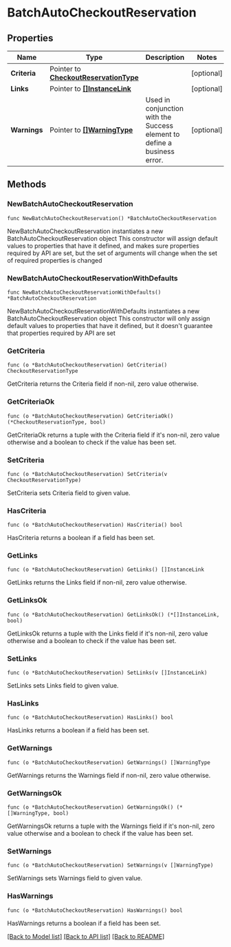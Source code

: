# BatchAutoCheckoutReservation

## Properties

Name | Type | Description | Notes
------------ | ------------- | ------------- | -------------
**Criteria** | Pointer to [**CheckoutReservationType**](CheckoutReservationType.md) |  | [optional] 
**Links** | Pointer to [**[]InstanceLink**](InstanceLink.md) |  | [optional] 
**Warnings** | Pointer to [**[]WarningType**](WarningType.md) | Used in conjunction with the Success element to define a business error. | [optional] 

## Methods

### NewBatchAutoCheckoutReservation

`func NewBatchAutoCheckoutReservation() *BatchAutoCheckoutReservation`

NewBatchAutoCheckoutReservation instantiates a new BatchAutoCheckoutReservation object
This constructor will assign default values to properties that have it defined,
and makes sure properties required by API are set, but the set of arguments
will change when the set of required properties is changed

### NewBatchAutoCheckoutReservationWithDefaults

`func NewBatchAutoCheckoutReservationWithDefaults() *BatchAutoCheckoutReservation`

NewBatchAutoCheckoutReservationWithDefaults instantiates a new BatchAutoCheckoutReservation object
This constructor will only assign default values to properties that have it defined,
but it doesn't guarantee that properties required by API are set

### GetCriteria

`func (o *BatchAutoCheckoutReservation) GetCriteria() CheckoutReservationType`

GetCriteria returns the Criteria field if non-nil, zero value otherwise.

### GetCriteriaOk

`func (o *BatchAutoCheckoutReservation) GetCriteriaOk() (*CheckoutReservationType, bool)`

GetCriteriaOk returns a tuple with the Criteria field if it's non-nil, zero value otherwise
and a boolean to check if the value has been set.

### SetCriteria

`func (o *BatchAutoCheckoutReservation) SetCriteria(v CheckoutReservationType)`

SetCriteria sets Criteria field to given value.

### HasCriteria

`func (o *BatchAutoCheckoutReservation) HasCriteria() bool`

HasCriteria returns a boolean if a field has been set.

### GetLinks

`func (o *BatchAutoCheckoutReservation) GetLinks() []InstanceLink`

GetLinks returns the Links field if non-nil, zero value otherwise.

### GetLinksOk

`func (o *BatchAutoCheckoutReservation) GetLinksOk() (*[]InstanceLink, bool)`

GetLinksOk returns a tuple with the Links field if it's non-nil, zero value otherwise
and a boolean to check if the value has been set.

### SetLinks

`func (o *BatchAutoCheckoutReservation) SetLinks(v []InstanceLink)`

SetLinks sets Links field to given value.

### HasLinks

`func (o *BatchAutoCheckoutReservation) HasLinks() bool`

HasLinks returns a boolean if a field has been set.

### GetWarnings

`func (o *BatchAutoCheckoutReservation) GetWarnings() []WarningType`

GetWarnings returns the Warnings field if non-nil, zero value otherwise.

### GetWarningsOk

`func (o *BatchAutoCheckoutReservation) GetWarningsOk() (*[]WarningType, bool)`

GetWarningsOk returns a tuple with the Warnings field if it's non-nil, zero value otherwise
and a boolean to check if the value has been set.

### SetWarnings

`func (o *BatchAutoCheckoutReservation) SetWarnings(v []WarningType)`

SetWarnings sets Warnings field to given value.

### HasWarnings

`func (o *BatchAutoCheckoutReservation) HasWarnings() bool`

HasWarnings returns a boolean if a field has been set.


[[Back to Model list]](../README.md#documentation-for-models) [[Back to API list]](../README.md#documentation-for-api-endpoints) [[Back to README]](../README.md)


